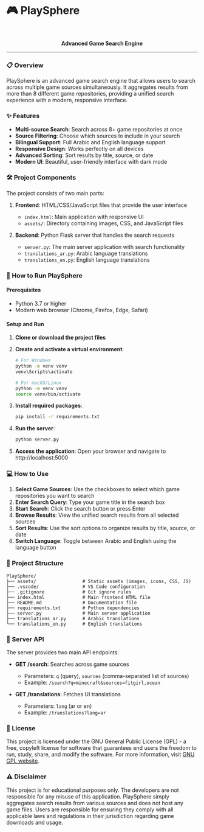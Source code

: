 # 🎮 PlaySphere 

<div align="center">
  <br>
  <p><strong>Advanced Game Search Engine</strong></p>
</div>

---

### 📋 Overview

PlaySphere is an advanced game search engine that allows users to search across multiple game sources simultaneously. It aggregates results from more than 8 different game repositories, providing a unified search experience with a modern, responsive interface.

### ✨ Features

- **Multi-source Search**: Search across 8+ game repositories at once
- **Source Filtering**: Choose which sources to include in your search
- **Bilingual Support**: Full Arabic and English language support
- **Responsive Design**: Works perfectly on all devices
- **Advanced Sorting**: Sort results by title, source, or date
- **Modern UI**: Beautiful, user-friendly interface with dark mode

### 🛠️ Project Components

The project consists of two main parts:

1. **Frontend**: HTML/CSS/JavaScript files that provide the user interface
   - `index.html`: Main application with responsive UI
   - `assets/`: Directory containing images, CSS, and JavaScript files

2. **Backend**: Python Flask server that handles the search requests
   - `server.py`: The main server application with search functionality
   - `translations_ar.py`: Arabic language translations
   - `translations_en.py`: English language translations

### 🔧 How to Run PlaySphere

#### Prerequisites

- Python 3.7 or higher
- Modern web browser (Chrome, Firefox, Edge, Safari)

#### Setup and Run

1. **Clone or download the project files**

2. **Create and activate a virtual environment**:
   ```bash
   # For Windows
   python -m venv venv
   venv\Scripts\activate

   # For macOS/Linux
   python -m venv venv
   source venv/bin/activate
   ```

3. **Install required packages**:
   ```bash
   pip install -r requirements.txt
   ```

4. **Run the server**:
   ```bash
   python server.py
   ```

5. **Access the application**:
   Open your browser and navigate to http://localhost:5000

### 💻 How to Use

1. **Select Game Sources**: Use the checkboxes to select which game repositories you want to search
2. **Enter Search Query**: Type your game title in the search box
3. **Start Search**: Click the search button or press Enter
4. **Browse Results**: View the unified search results from all selected sources
5. **Sort Results**: Use the sort options to organize results by title, source, or date
6. **Switch Language**: Toggle between Arabic and English using the language button

### 📂 Project Structure

```
PlaySphere/
├── assets/                 # Static assets (images, icons, CSS, JS)
├── .vscode/                # VS Code configuration
├── .gitignore              # Git ignore rules
├── index.html              # Main frontend HTML file
├── README.md               # Documentation file
├── requirements.txt        # Python dependencies
├── server.py               # Main server application
├── translations_ar.py      # Arabic translations
└── translations_en.py      # English translations
```

### 🔄 Server API

The server provides two main API endpoints:

- **GET /search**: Searches across game sources
  - Parameters: `q` (query), `sources` (comma-separated list of sources)
  - Example: `/search?q=minecraft&sources=fitgirl,ocean`

- **GET /translations**: Fetches UI translations
  - Parameters: `lang` (ar or en)
  - Example: `/translations?lang=ar`

### 📝 License

This project is licensed under the GNU General Public License (GPL) - a free, copyleft license for software that guarantees end users the freedom to run, study, share, and modify the software. For more information, visit [GNU GPL website](https://www.gnu.org/licenses/gpl-3.0.html).

### ⚠️ Disclaimer

This project is for educational purposes only. The developers are not responsible for any misuse of this application. PlaySphere simply aggregates search results from various sources and does not host any game files. Users are responsible for ensuring they comply with all applicable laws and regulations in their jurisdiction regarding game downloads and usage.
